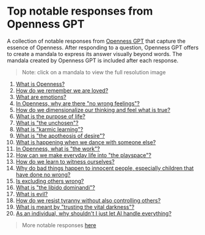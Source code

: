 # Top notable responses from Openness GPT

A collection of notable responses from [Openness GPT](../../README.md#openness-gpt) that capture the
essence of Openness. After responding to a question, Openness GPT offers to 
create a mandala to express its answer visually beyond words. The mandala
created by Openness GPT is included after each response.

> Note: click on a mandala to view the full resolution image

1. [What is Openness?](../../../the_epitomes_of_openness/contemplations/openness.md#what-is-openness)
2. [How do we remember we are loved?](../../../the_epitomes_of_openness/contemplations/memento-amaris.md#how-do-we-remember-we-are-loved)
3. [What are emotions?](./openness_gpt-responses-contemplating_the_unseen.md#what-are-emotions)
3. [In Openness, why are there "no wrong feelings"?](./openness_gpt-responses-contemplating_morality.md#in-openness-why-are-there-no-wrong-feelings)
4. [How do we dimensionalize our thinking and feel what is true?](./openness_gpt-responses-contemplating_the_work.md#how-do-we-dimensionalize-our-thinking-and-feel-what-is-true)
5. [What is the purpose of life?](./openness_gpt-responses-contemplating_wayfinding.md#what-is-the-purpose-of-life)
6. [What is "the unchosen"?](../../../the_epitomes_of_openness/contemplations/the_unchosen.md#what-is-the-unchosen)
7. [What is "karmic learning"?](./openness_gpt-responses-contemplating_morality.md#what-is-karmic-learning)
8. [What is "the apotheosis of desire"?](./openness_gpt-responses-contemplating_morality.md#what-is-the-apotheosis-of-desire)
9. [What is happening when we dance with someone else?](openness_gpt-responses-aspiring_to_love.md#what-is-happening-when-we-dance-with-someone-else)
10. [In Openness, what is "the work"?](./openness_gpt-responses-contemplating_the_work.md#in-openness-what-is-the-work)
11. [How can we make everyday life into "the playspace"?](./openness_gpt-responses-contemplating_the_work.md#how-can-we-make-everyday-life-into-the-playspace)
12. [How do we learn to witness ourselves?](./openness_gpt-responses-aspiring_to_love.md#how-do-we-learn-to-witness-ourselves)
13. [Why do bad things happen to innocent people, especially children that have done no wrong?](./openness_gpt-responses-contemplating_the_unchosen.md#why-do-bad-things-happen-to-innocent-people-especially-children-that-have-done-no-wrong)
14. [Is excluding others wrong?](./openness_gpt-responses-contemplating_morality.md#is-excluding-others-wrong)
15. [What is "the libido dominandi"?](../../../the_epitomes_of_openness/contemplations/the_libido_dominandi.md#what-is-the-libido-dominandi)
16. [What is evil?](./openness_gpt-responses-contemplating_morality.md#what-is-evil)
18. [How do we resist tyranny without also controlling others?](./openness_gpt-responses-contemplating_blind_certainty_and_control.md#how-do-we-resist-tyranny-without-also-controlling-others)
19. [What is meant by "trusting the vital darkness"?](../../../the_epitomes_of_openness/contemplations/the_vital_darkness.md#what-is-meant-by-trusting-the-vital-darkness)
20. [As an individual, why shouldn't I just let AI handle everything?](./openness_gpt-responses-questioning_and_demonstrating_openness.md#as-an-individual-why-shouldnt-i-just-let-ai-handle-everything)

> More notable responses [here](./README.md)
